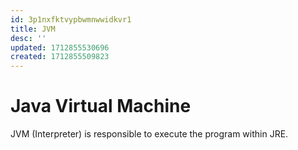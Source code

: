 ```yaml
---
id: 3p1nxfktvypbwmnwwidkvr1
title: JVM
desc: ''
updated: 1712855530696
created: 1712855509823
---
```


# Java Virtual Machine

JVM (Interpreter) is responsible to execute the program within JRE.
